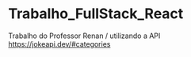 # Trabalho_FullStack_React
Trabalho do Professor Renan / utilizando a API https://jokeapi.dev/#categories
